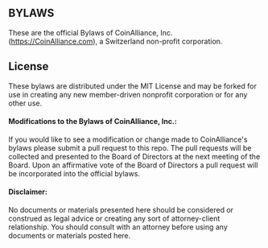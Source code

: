 ## BYLAWS

These are the official Bylaws of CoinAlliance, Inc. (https://CoinAlliance.com), a Switzerland non-profit corporation.

## License

These bylaws are distributed under the MIT License and may be forked for use in creating any new member-driven nonprofit corporation or for any other use.

#### Modifications to the Bylaws of CoinAlliance, Inc.:

If you would like to see a modification or change made to CoinAlliance's bylaws please submit a pull request to this repo. The pull requests will be collected and presented to the Board of Directors at the next meeting of the Board. Upon an affirmative vote of the Board of Directors a pull request will be incorporated into the official bylaws.

#### Disclaimer:
No documents or materials presented here should be considered or construed as legal advice or creating any sort of attorney-client relationship. You should consult with an attorney before using any documents or materials posted here.
